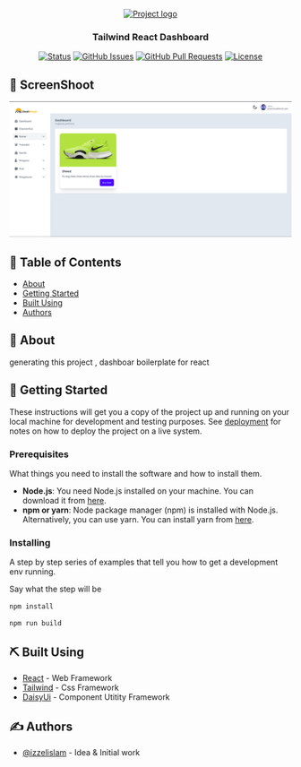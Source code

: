 <p align="center">
  <a href="" rel="noopener">
 <img width=100px height=100px src="https://i.imgur.com/6wj0hh6.jpg" alt="Project logo"></a>
</p>

<h3 align="center">Tailwind React Dashboard</h3>

<div align="center">

[![Status](https://img.shields.io/badge/status-active-success.svg)]()
[![GitHub Issues](https://img.shields.io/github/issues/kylelobo/The-Documentation-Compendium.svg)](https://github.com/kylelobo/The-Documentation-Compendium/issues)
[![GitHub Pull Requests](https://img.shields.io/github/issues-pr/kylelobo/The-Documentation-Compendium.svg)](https://github.com/kylelobo/The-Documentation-Compendium/pulls)
[![License](https://img.shields.io/badge/license-MIT-blue.svg)](/LICENSE)

</div>

## 📝 ScreenShoot
<img src="./demo/1.png" alt="drawing" width="600"/>

## 📝 Table of Contents

- [About](#about)
- [Getting Started](#getting_started)
- [Built Using](#built_using)
- [Authors](#authors)

## 🧐 About <a name = "about"></a>

generating this project , dashboar boilerplate for react

## 🏁 Getting Started <a name = "getting_started"></a>

These instructions will get you a copy of the project up and running on your local machine for development and testing purposes. See [deployment](#deployment) for notes on how to deploy the project on a live system.

### Prerequisites

What things you need to install the software and how to install them.


- **Node.js**: You need Node.js installed on your machine. You can download it from [here](https://nodejs.org/).
- **npm or yarn**: Node package manager (npm) is installed with Node.js. Alternatively, you can use yarn. You can install yarn from [here](https://yarnpkg.com/).


### Installing

A step by step series of examples that tell you how to get a development env running.

Say what the step will be

```
npm install
```


```
npm run build
```


## ⛏️ Built Using <a name = "built_using"></a>

- [React](https://www.react.com/) - Web Framework
- [Tailwind](https://tailwind.com/) - Css Framework
- [DaisyUi](https://daisyui.com/) - Component Utitity Framework

## ✍️ Authors <a name = "authors"></a>

- [@izzelislam](https://github.com/pakkor) - Idea & Initial work

